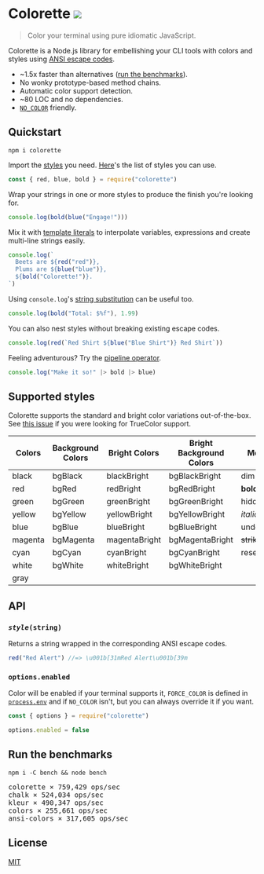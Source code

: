 # Colorette [![](https://img.shields.io/npm/v/colorette.svg?label=&color=0080ff)](https://www.npmjs.org/package/colorette)

> Color your terminal using pure idiomatic JavaScript.

Colorette is a Node.js library for embellishing your CLI tools with colors and styles using [ANSI escape codes](https://en.wikipedia.org/wiki/ANSI_escape_code).

- ~1.5x faster than alternatives ([run the benchmarks](#run-the-benchmarks)).
- No wonky prototype-based method chains.
- Automatic color support detection.
- ~80 LOC and no dependencies.
- [`NO_COLOR`](https://no-color.org) friendly.

## Quickstart

```console
npm i colorette
```

Import the [styles](#styles) you need. [Here](#supported-styles)'s the list of styles you can use.

```js
const { red, blue, bold } = require("colorette")
```

Wrap your strings in one or more styles to produce the finish you're looking for.

```js
console.log(bold(blue("Engage!")))
```

Mix it with [template literals](https://developer.mozilla.org/en-US/docs/Web/JavaScript/Reference/Template_literals) to interpolate variables, expressions and create multi-line strings easily.

```js
console.log(`
  Beets are ${red("red")},
  Plums are ${blue("blue")},
  ${bold("Colorette!")}.
`)
```

Using `console.log`'s [string substitution](https://nodejs.org/api/console.html#console_console_log_data_args) can be useful too.

```js
console.log(bold("Total: $%f"), 1.99)
```

You can also nest styles without breaking existing escape codes.

```js
console.log(red(`Red Shirt ${blue("Blue Shirt")} Red Shirt`))
```

Feeling adventurous? Try the [pipeline operator](https://github.com/tc39/proposal-pipeline-operator).

```js
console.log("Make it so!" |> bold |> blue)
```

## Supported styles

Colorette supports the standard and bright color variations out-of-the-box. See [this issue](https://github.com/jorgebucaran/colorette/issues/27) if you were looking for TrueColor support.

| Colors  | Background Colors | Bright Colors | Bright Background Colors | Modifiers         |
| ------- | ----------------- | ------------- | ------------------------ | ----------------- |
| black   | bgBlack           | blackBright   | bgBlackBright            | dim               |
| red     | bgRed             | redBright     | bgRedBright              | **bold**          |
| green   | bgGreen           | greenBright   | bgGreenBright            | hidden            |
| yellow  | bgYellow          | yellowBright  | bgYellowBright           | _italic_          |
| blue    | bgBlue            | blueBright    | bgBlueBright             | underline         |
| magenta | bgMagenta         | magentaBright | bgMagentaBright          | ~~strikethrough~~ |
| cyan    | bgCyan            | cyanBright    | bgCyanBright             | reset             |
| white   | bgWhite           | whiteBright   | bgWhiteBright            |                   |
| gray    |                   |               |                          |                   |

## API

### <code><i>style</i>(string)</code>

Returns a string wrapped in the corresponding ANSI escape codes.

```js
red("Red Alert") //=> \u001b[31mRed Alert\u001b[39m
```

### `options.enabled`

Color will be enabled if your terminal supports it, `FORCE_COLOR` is defined in [`process.env`](https://nodejs.org/dist/latest-v8.x/docs/api/process.html#process_process_env) and if `NO_COLOR` isn't, but you can always override it if you want.

```js
const { options } = require("colorette")

options.enabled = false
```

## Run the benchmarks

```
npm i -C bench && node bench
```

<pre>
colorette × 759,429 ops/sec
chalk × 524,034 ops/sec
kleur × 490,347 ops/sec
colors × 255,661 ops/sec
ansi-colors × 317,605 ops/sec
</pre>

## License

[MIT](LICENSE.md)
